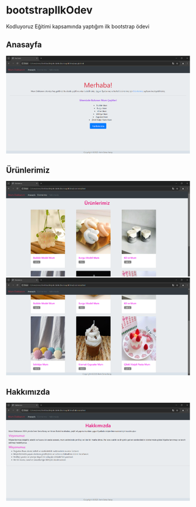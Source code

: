 # bootstrapIlkOdev
Kodluyoruz Eğitimi kapsamında yaptığım ilk bootstrap ödevi
## Anasayfa
![Anasayfa](https://github.com/iremsena6/bootstrapIlkOdev/blob/main/images/anasayfa.png)
## Ürünlerimiz
![Ürünlerimiz 1](https://github.com/iremsena6/bootstrapIlkOdev/blob/main/images/urunlerimiz1.png)
![Ürünlerimiz 2](https://github.com/iremsena6/bootstrapIlkOdev/blob/main/images/urunlerimiz2.png)
## Hakkımızda
![Hakkımızda](https://github.com/iremsena6/bootstrapIlkOdev/blob/main/images/hakkimizda.png)
